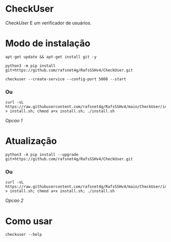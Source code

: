 # CheckUser

*CheckUser* E um verificador de usuários.

# Modo de instalação
```
apt-get update && apt-get install git -y
```
```
python3 -m pip install git+https://github.com/rafsnet4g/RafsSSHv4/CheckUser.git
```
```
checkuser --create-service --config-port 5000 --start
```

### Ou
```
curl -sL https://raw.githubusercontent.com/rafsnet4g/RafsSSHv4/main/CheckUser/install.sh > install.sh; chmod a+x install.sh; ./install.sh
```
 *Opcao 1*

# Atualização
```
python3 -m pip install --upgrade git+https://github.com/rafsnet4g/RafsSSHv4/CheckUser.git
```

### Ou
```
curl -sL https://raw.githubusercontent.com/rafsnet4g/RafsSSHv4/main/CheckUser/install.sh > install.sh; chmod a+x install.sh; ./install.sh
```
 *Opcao 2*

# Como usar
```
checkuser --help
```

